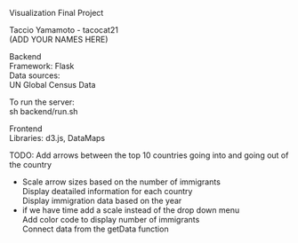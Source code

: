 Visualization Final Project  

Taccio Yamamoto - tacocat21  
(ADD YOUR NAMES HERE)  

Backend  
Framework: Flask  
Data sources:  
UN Global Census Data  

To run the server:  
sh backend/run.sh  

Frontend  
Libraries: d3.js, DataMaps  

TODO:
Add arrows between the top 10 countries going into and going out of the country  
- Scale arrow sizes based on the number of immigrants  
Display deatailed information for each country  
Display immigration data based on the year  
- if we have time add a scale instead of the drop down menu   
Add color code to display number of immigrants  
Connect data from the getData function  

